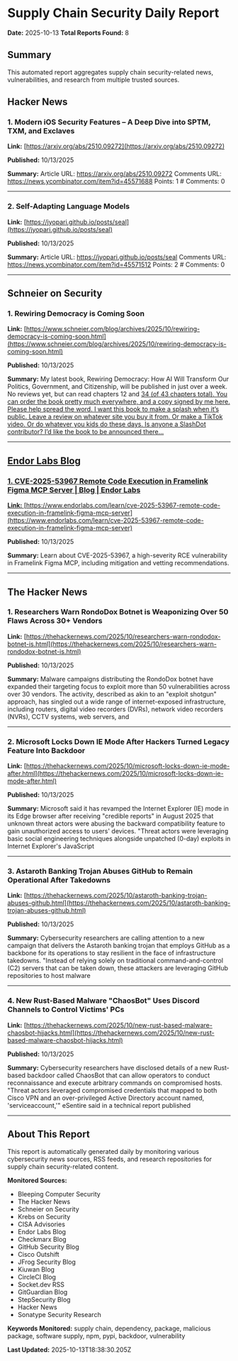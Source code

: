 # Supply Chain Security Daily Report
**Date:** 2025-10-13
**Total Reports Found:** 8

## Summary

This automated report aggregates supply chain security-related news, vulnerabilities, and research from multiple trusted sources.

## Hacker News

### 1. Modern iOS Security Features – A Deep Dive into SPTM, TXM, and Exclaves

**Link:** [https://arxiv.org/abs/2510.09272](https://arxiv.org/abs/2510.09272)

**Published:** 10/13/2025

**Summary:** Article URL: https://arxiv.org/abs/2510.09272 Comments URL: https://news.ycombinator.com/item?id=45571688 Points: 1 # Comments: 0

---

### 2. Self-Adapting Language Models

**Link:** [https://jyopari.github.io/posts/seal](https://jyopari.github.io/posts/seal)

**Published:** 10/13/2025

**Summary:** Article URL: https://jyopari.github.io/posts/seal Comments URL: https://news.ycombinator.com/item?id=45571512 Points: 2 # Comments: 0

---

## Schneier on Security

### 1. Rewiring Democracy is Coming Soon

**Link:** [https://www.schneier.com/blog/archives/2025/10/rewiring-democracy-is-coming-soon.html](https://www.schneier.com/blog/archives/2025/10/rewiring-democracy-is-coming-soon.html)

**Published:** 10/13/2025

**Summary:** My latest book, Rewiring Democracy: How AI Will Transform Our Politics, Government, and Citizenship, will be published in just over a week. No reviews yet, but can read chapters 12 and <a href=https://newpublic.substack.com/p/2ddffc17-a033-4f98-83fa-11376b30c6cd”>34 (of 43 chapters total). You can order the book pretty much everywhere, and a copy signed by me <a href=”https://www.schneier.com/product/rewiring-democracy-hardcover/’>here. Please help spread the word. I want this book to make a splash when it’s public. Leave a review on whatever site you buy it from. Or make a TikTok video. Or do whatever you kids do these days. Is anyone a SlashDot contributor? I’d like the book to be announced there...

---

## Endor Labs Blog

### 1. CVE-2025-53967 Remote Code Execution in Framelink Figma MCP Server | Blog | Endor Labs

**Link:** [https://www.endorlabs.com/learn/cve-2025-53967-remote-code-execution-in-framelink-figma-mcp-server](https://www.endorlabs.com/learn/cve-2025-53967-remote-code-execution-in-framelink-figma-mcp-server)

**Published:** 10/13/2025

**Summary:** Learn about CVE-2025-53967, a high-severity RCE vulnerability in Framelink Figma MCP, including mitigation and vetting recommendations.

---

## The Hacker News

### 1. Researchers Warn RondoDox Botnet is Weaponizing Over 50 Flaws Across 30+ Vendors

**Link:** [https://thehackernews.com/2025/10/researchers-warn-rondodox-botnet-is.html](https://thehackernews.com/2025/10/researchers-warn-rondodox-botnet-is.html)

**Published:** 10/13/2025

**Summary:** Malware campaigns distributing the RondoDox botnet have expanded their targeting focus to exploit more than 50 vulnerabilities across over 30 vendors. The activity, described as akin to an "exploit shotgun" approach, has singled out a wide range of internet-exposed infrastructure, including routers, digital video recorders (DVRs), network video recorders (NVRs), CCTV systems, web servers, and

---

### 2. Microsoft Locks Down IE Mode After Hackers Turned Legacy Feature Into Backdoor

**Link:** [https://thehackernews.com/2025/10/microsoft-locks-down-ie-mode-after.html](https://thehackernews.com/2025/10/microsoft-locks-down-ie-mode-after.html)

**Published:** 10/13/2025

**Summary:** Microsoft said it has revamped the Internet Explorer (IE) mode in its Edge browser after receiving "credible reports" in August 2025 that unknown threat actors were abusing the backward compatibility feature to gain unauthorized access to users' devices. "Threat actors were leveraging basic social engineering techniques alongside unpatched (0-day) exploits in Internet Explorer's JavaScript

---

### 3. Astaroth Banking Trojan Abuses GitHub to Remain Operational After Takedowns

**Link:** [https://thehackernews.com/2025/10/astaroth-banking-trojan-abuses-github.html](https://thehackernews.com/2025/10/astaroth-banking-trojan-abuses-github.html)

**Published:** 10/13/2025

**Summary:** Cybersecurity researchers are calling attention to a new campaign that delivers the Astaroth banking trojan that employs GitHub as a backbone for its operations to stay resilient in the face of infrastructure takedowns. "Instead of relying solely on traditional command-and-control (C2) servers that can be taken down, these attackers are leveraging GitHub repositories to host malware

---

### 4. New Rust-Based Malware "ChaosBot" Uses Discord Channels to Control Victims' PCs

**Link:** [https://thehackernews.com/2025/10/new-rust-based-malware-chaosbot-hijacks.html](https://thehackernews.com/2025/10/new-rust-based-malware-chaosbot-hijacks.html)

**Published:** 10/13/2025

**Summary:** Cybersecurity researchers have disclosed details of a new Rust-based backdoor called ChaosBot that can allow operators to conduct reconnaissance and execute arbitrary commands on compromised hosts. "Threat actors leveraged compromised credentials that mapped to both Cisco VPN and an over-privileged Active Directory account named, 'serviceaccount,'" eSentire said in a technical report published

---

## About This Report

This report is automatically generated daily by monitoring various cybersecurity news sources, RSS feeds, and research repositories for supply chain security-related content.

**Monitored Sources:**
- Bleeping Computer Security
- The Hacker News
- Schneier on Security
- Krebs on Security
- CISA Advisories
- Endor Labs Blog
- Checkmarx Blog
- GitHub Security Blog
- Cisco Outshift
- JFrog Security Blog
- Kiuwan Blog
- CircleCI Blog
- Socket.dev RSS
- GitGuardian Blog
- StepSecurity Blog
- Hacker News
- Sonatype Security Research

**Keywords Monitored:** supply chain, dependency, package, malicious package, software supply, npm, pypi, backdoor, vulnerability

**Last Updated:** 2025-10-13T18:38:30.205Z
